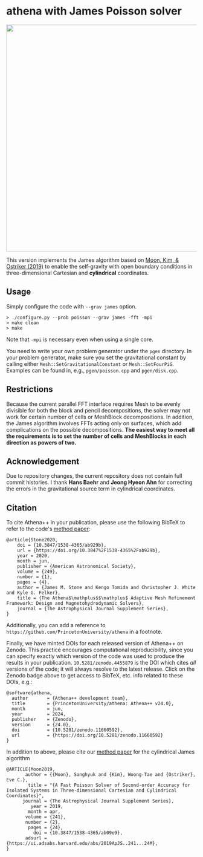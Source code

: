 athena with James Poisson solver
======

<p align="center">
<img src="https://github.com/user-attachments/assets/d1c7fd6a-39a8-4d73-8596-d8d76374abc5" width="600">
</p>

This version implements the James algorithm based on [Moon, Kim, & Ostriker (2019)](https://ui.adsabs.harvard.edu/abs/2019ApJS..241...24M/abstract) to enable the self-gravity with open boundary conditions in three-dimensional Cartesian and **cylindrical** coordinates.

## Usage
Simply configure the code with `--grav james` option.
```
> ./configure.py --prob poisson --grav james -fft -mpi
> make clean
> make
```
Note that `-mpi` is necessary even when using a single core.

You need to write your own problem generator under the `pgen` directory. In your problem generator, make sure you set the gravitational constant by calling either `Mesh::SetGravitationalConstant` or `Mesh::SetFourPiG`. Examples can be found in, e.g., `pgen/poisson.cpp` and `pgen/disk.cpp`. 

## Restrictions
Because the current parallel FFT interface requires Mesh to be evenly divisible for both the block and pencil decompositions, the solver may not work for certain number of cells or MeshBlock decompositions. In addition, the James algorithm involves FFTs acting only on surfaces, which add complications on the possible decompositions. **The easiest way to meet all the requirements is to set the number of cells and MeshBlocks in each direction as powers of two.**

## Acknowledgement

Due to repository changes, the current repository does not contain full commit histories. I thank **Hans Baehr** and **Jeong Hyeon Ahn** for correcting the errors in the gravitational source term in cylindrical coordinates.

## Citation
To cite Athena++ in your publication, please use the following BibTeX to refer to the code's [method paper](https://ui.adsabs.harvard.edu/abs/2020ApJS..249....4S/abstract):
```
@article{Stone2020,
	doi = {10.3847/1538-4365/ab929b},
	url = {https://doi.org/10.3847%2F1538-4365%2Fab929b},
	year = 2020,
	month = jun,
	publisher = {American Astronomical Society},
	volume = {249},
	number = {1},
	pages = {4},
	author = {James M. Stone and Kengo Tomida and Christopher J. White and Kyle G. Felker},
	title = {The Athena$\mathplus$$\mathplus$ Adaptive Mesh Refinement Framework: Design and Magnetohydrodynamic Solvers},
	journal = {The Astrophysical Journal Supplement Series},
}
```
Additionally, you can add a reference to `https://github.com/PrincetonUniversity/athena` in a footnote.

Finally, we have minted DOIs for each released version of Athena++ on Zenodo. This practice encourages computational reproducibility, since you can specify exactly which version of the code was used to produce the results in your publication. `10.5281/zenodo.4455879` is the DOI which cites _all_ versions of the code; it will always resolve to the latest release. Click on the Zenodo badge above to get access to BibTeX, etc. info related to these DOIs, e.g.:

```
@software{athena,
  author       = {Athena++ development team},
  title        = {PrincetonUniversity/athena: Athena++ v24.0},
  month        = jun,
  year         = 2024,
  publisher    = {Zenodo},
  version      = {24.0},
  doi          = {10.5281/zenodo.11660592},
  url          = {https://doi.org/10.5281/zenodo.11660592}
}
```

In addition to above, please cite our [method paper](https://ui.adsabs.harvard.edu/abs/2019ApJS..241...24M/abstract) for the cylindrical James algorithm  
```
@ARTICLE{Moon2019,
       author = {{Moon}, Sanghyuk and {Kim}, Woong-Tae and {Ostriker}, Eve C.},
        title = "{A Fast Poisson Solver of Second-order Accuracy for Isolated Systems in Three-dimensional Cartesian and Cylindrical Coordinates}",
      journal = {The Astrophysical Journal Supplement Series},
         year = 2019,
        month = apr,
       volume = {241},
       number = {2},
        pages = {24},
          doi = {10.3847/1538-4365/ab09e9},
       adsurl = {https://ui.adsabs.harvard.edu/abs/2019ApJS..241...24M},
}
```


